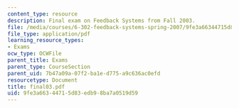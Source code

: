 ```yaml
---
content_type: resource
description: Final exam on Feedback Systems from Fall 2003.
file: /media/courses/6-302-feedback-systems-spring-2007/9fe3a66344715d83edb98ba7a0519d59_final03.pdf
file_type: application/pdf
learning_resource_types:
- Exams
ocw_type: OCWFile
parent_title: Exams
parent_type: CourseSection
parent_uid: 7b47a09a-07f2-ba1e-d775-a9c636ac0efd
resourcetype: Document
title: final03.pdf
uid: 9fe3a663-4471-5d83-edb9-8ba7a0519d59
---
```

